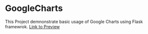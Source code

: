# GoogleCharts

This Project demnonstrate basic usage of Google Charts using Flask framewrok. 
[ Link to Preview ](https://cloud.githubusercontent.com/assets/10905152/18613213/21e2ffee-7d93-11e6-9c6d-71c74356088e.png)

